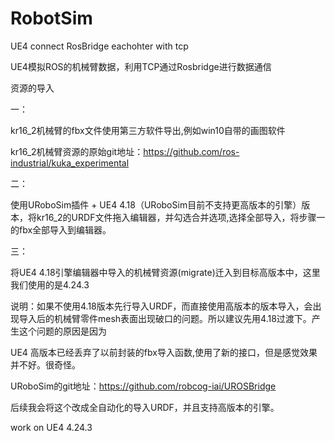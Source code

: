 # RobotSim
UE4 connect RosBridge eachohter with tcp

UE4模拟ROS的机械臂数据，利用TCP通过Rosbridge进行数据通信

资源的导入 

一： 

kr16_2机械臂的fbx文件使用第三方软件导出,例如win10自带的画图软件

kr16_2机械臂资源的原始git地址：https://github.com/ros-industrial/kuka_experimental

二：

使用URoboSim插件 + UE4 4.18（URoboSim目前不支持更高版本的引擎）版本，将kr16_2的URDF文件拖入编辑器，并勾选合并选项,选择全部导入，将步骤一的fbx全部导入到编辑器。

三：

将UE4 4.18引擎编辑器中导入的机械臂资源(migrate)迁入到目标高版本中，这里我们使用的是4.24.3

说明：如果不使用4.18版本先行导入URDF，而直接使用高版本的版本导入，会出现导入后的机械臂零件mesh表面出现破口的问题。所以建议先用4.18过渡下。产生这个问题的原因是因为

UE4 高版本已经丢弃了以前封装的fbx导入函数,使用了新的接口，但是感觉效果并不好。很奇怪。

URoboSim的git地址：https://github.com/robcog-iai/UROSBridge


后续我会将这个改成全自动化的导入URDF，并且支持高版本的引擎。 

work on UE4 4.24.3
